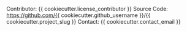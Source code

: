 Contributor: {{ cookiecutter.license_contributor }}
Source Code: https://github.com/{{ cookiecutter.github_username }}/{{ cookiecutter.project_slug }}
Contact: {{ cookiecutter.contact_email }}
